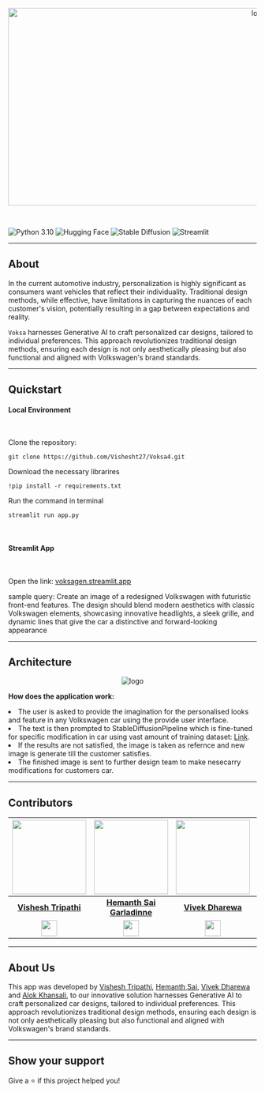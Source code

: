 <p align="center">
  <img  width="1000" height="400" alt="logo" src="assets/logo-color.png"/> </p>
  <br>

  ![Python 3.10](https://img.shields.io/badge/Python-3.10-brightgreen.svg) ![Hugging Face](https://img.shields.io/badge/HuggingFace-orange.svg) ![Stable Diffusion](https://img.shields.io/badge/Stable_Diffusion-blue.svg) ![Streamlit](https://img.shields.io/badge/Streamlit-red.svg)
</p>



___
## About

In the current automotive industry, personalization is highly significant as consumers want vehicles that reflect their individuality. Traditional design methods, while effective, have limitations in capturing the nuances of each customer's vision, potentially resulting in a gap between expectations and reality.

`Voksa` harnesses Generative AI to craft personalized car designs, tailored to individual preferences. This approach revolutionizes traditional design methods, ensuring each design is not only aesthetically pleasing but also functional and aligned with Volkswagen's brand standards.


___
## Quickstart

<p>
  <h4>Local Environment</h4> <br>
  
  Clone the repository:
  ```
  git clone https://github.com/Vishesht27/Voksa4.git 
  ```
  Download the necessary librarires
  ```
  !pip install -r requirements.txt
  ```
  Run the command in terminal
  ```
  streamlit run app.py
  ```
  <br>

  <h4>Streamlit App</h4> <br>
  <p> Open the link: <a href="https://voksagen.streamlit.app"> voksagen.streamlit.app </a> </p>
  <p> sample query: Create an image of a redesigned Volkswagen with futuristic front-end features. The design should blend modern aesthetics with classic Volkswagen elements, showcasing innovative headlights, a sleek grille, and dynamic lines that give the car a distinctive and forward-looking appearance  </p>

</p>




___
## Architecture
<p align="center">
  <img style="max-width: 100%;" alt="logo" src="assets/FlowChart.png"/>
</p>
<p>
 <b> How does the application work: </b> 
  <br>
  <li> The user is asked to provide the imagination for the personalised looks and feature in any Volkswagen car using the provide user interface. </li>
  <li> The text is then prompted to StableDiffusionPipeline which is fine-tuned for specific modification in car using vast amount of training dataset: <a href="https://deepvisualmarketing.github.io/"> Link</a>. </li>
  <li> If the results are not satisfied, the image is taken as refernce and new image is generate till the customer satisfies. </li>
  <li> The finished image is sent to further design team to make nesecarry modifications for customers car. </li>
</p>

___
## Contributors
| <a href="https://github.com/Vishesht27"><img src="https://avatars.githubusercontent.com/Vishesht27" width=150px	height=150px /></a>| <a href="https://github.com/HemanthSai7"><img src="https://avatars.githubusercontent.com/HemanthSai7" width=150px height=150px /></a>| <a href="https://github.com/Vice777"><img src="https://avatars.githubusercontent.com/Vice777" width=150px height=150px /></a>| <a href="https://github.com/Alok-Khansali"><img src="https://avatars.githubusercontent.com/Alok-Khansali" width=150px height=150px /></a>|
| :---: | :---: | :---: | :---: |
| **[Vishesh Tripathi](https://github.com/Vishesht27)**| **[Hemanth Sai Garladinne](https://github.com/HemanthSai7)**| **[Vivek Dharewa](https://github.com/Vice777)**| **[Alok Khansali](https://github.com/Alok-Khansali)**|
| <a href="https://www.linkedin.com/in/vishesh-tripathi-3a62961b8/"><img src="https://mpng.subpng.com/20180324/vhe/kisspng-linkedin-computer-icons-logo-social-networking-ser-facebook-5ab6ebfe5f5397.2333748215219374063905.jpg" width="32px" height="32px"></a> | <a href="https://linkedin.com/in/hemanthsai7"><img src="https://mpng.subpng.com/20180324/vhe/kisspng-linkedin-computer-icons-logo-social-networking-ser-facebook-5ab6ebfe5f5397.2333748215219374063905.jpg" width="32px" height="32px"></a>| <a href="https://www.linkedin.com/in/vivek-dharewa/"><img src="https://mpng.subpng.com/20180324/vhe/kisspng-linkedin-computer-icons-logo-social-networking-ser-facebook-5ab6ebfe5f5397.2333748215219374063905.jpg" width="32px" height="32px"></a>| <a href="https://in.linkedin.com/in/alok-khansali"><img src="https://mpng.subpng.com/20180324/vhe/kisspng-linkedin-computer-icons-logo-social-networking-ser-facebook-5ab6ebfe5f5397.2333748215219374063905.jpg" width="32px" height="32px"></a>|

___
## About Us

This app was developed by [Vishesh Tripathi](https://github.com/Vishesht27), [Hemanth Sai](https://github.com/HemanthSai7), [Vivek Dharewa](https://github.com/Vice77) and [Alok Khansali](https://github.com/Alok-Khansali), to our innovative solution harnesses Generative AI to craft personalized car designs, tailored to individual preferences. This approach revolutionizes traditional design methods, ensuring each design is not only aesthetically pleasing but also functional and aligned with Volkswagen's brand standards.
  
___
## Show your support

Give a ⭐️ if this project helped you!
